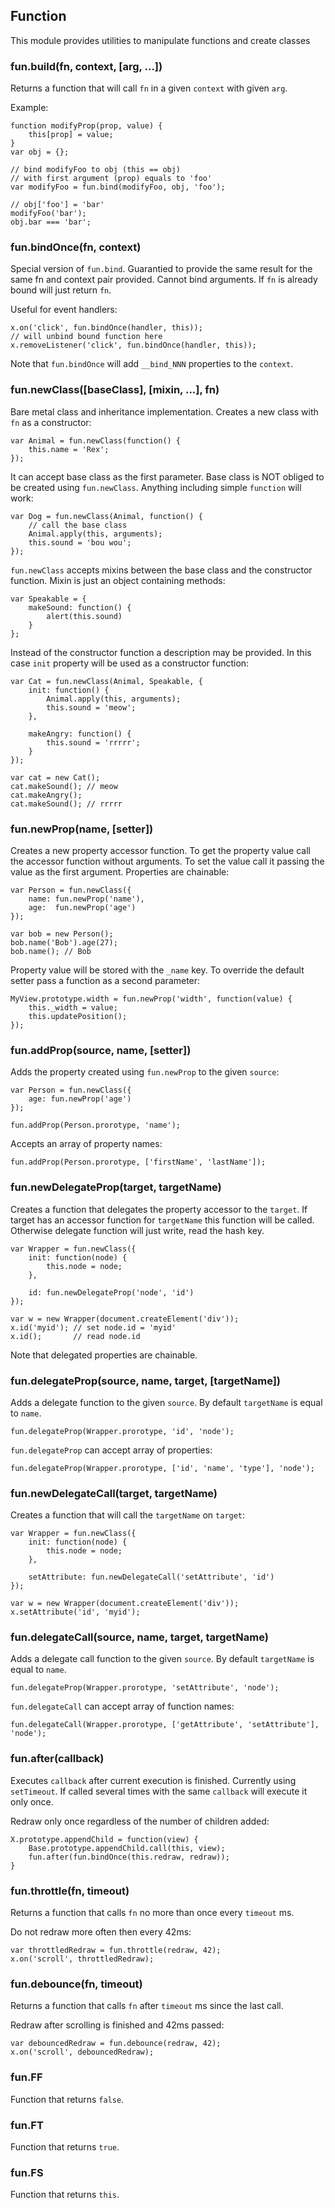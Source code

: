 ## Function

This module provides utilities to manipulate functions and create classes

### fun.build(fn, context, [arg, ...])

Returns a function that will call `fn` in a given `context` with given `arg`.

Example:

    function modifyProp(prop, value) {
        this[prop] = value;
    }
    var obj = {};

    // bind modifyFoo to obj (this == obj)
    // with first argument (prop) equals to 'foo'
    var modifyFoo = fun.bind(modifyFoo, obj, 'foo');

    // obj['foo'] = 'bar'
    modifyFoo('bar');
    obj.bar === 'bar';


### fun.bindOnce(fn, context)

Special version of `fun.bind`. Guarantied to provide the same result for the
same fn and context pair provided. Cannot bind arguments. If `fn` is
already bound will just return `fn`.

Useful for event handlers:

    x.on('click', fun.bindOnce(handler, this));
    // will unbind bound function here
    x.removeListener('click', fun.bindOnce(handler, this));

Note that `fun.bindOnce` will add `__bind_NNN` properties to the `context`.

### fun.newClass([baseClass], [mixin, ...], fn)

Bare metal class and inheritance implementation. Creates a new class with
`fn` as a constructor:

    var Animal = fun.newClass(function() {
        this.name = 'Rex';
    });

It can accept base class as the first parameter. Base class is NOT obliged
to be created using `fun.newClass`. Anything including simple
`function` will work:

    var Dog = fun.newClass(Animal, function() {
        // call the base class
        Animal.apply(this, arguments);
        this.sound = 'bou wou';
    });

`fun.newClass` accepts mixins between the base class and the constructor
function. Mixin is just an object containing methods:

    var Speakable = {
        makeSound: function() {
            alert(this.sound)
        }
    };

Instead of the constructor function a description may be provided. In this
case `init` property will be used as a constructor function:

    var Cat = fun.newClass(Animal, Speakable, {
        init: function() {
            Animal.apply(this, arguments);
            this.sound = 'meow';
        },

        makeAngry: function() {
            this.sound = 'rrrrr';
        }
    });

    var cat = new Cat();
    cat.makeSound(); // meow
    cat.makeAngry();
    cat.makeSound(); // rrrrr

### fun.newProp(name, [setter])

Creates a new property accessor function. To get the property value call the accessor
function without arguments. To set the value call it passing the value as the
first argument. Properties are chainable:

    var Person = fun.newClass({
        name: fun.newProp('name'),
        age:  fun.newProp('age')
    });

    var bob = new Person();
    bob.name('Bob').age(27);
    bob.name(); // Bob

Property value will be stored with the `_name` key. To override the default
setter pass a function as a second parameter:

    MyView.prototype.width = fun.newProp('width', function(value) {
        this._width = value;
        this.updatePosition();
    });

### fun.addProp(source, name, [setter])

Adds the property created using `fun.newProp` to the given `source`:

    var Person = fun.newClass({
        age: fun.newProp('age')
    });

    fun.addProp(Person.prorotype, 'name');

Accepts an array of property names:

    fun.addProp(Person.prorotype, ['firstName', 'lastName']);

### fun.newDelegateProp(target, targetName)

Creates a function that delegates the property accessor to the `target`.
If target has an accessor function for `targetName` this function will
be called. Otherwise delegate function will just write, read the hash key.

    var Wrapper = fun.newClass({
        init: function(node) {
            this.node = node;
        },

        id: fun.newDelegateProp('node', 'id')
    });

    var w = new Wrapper(document.createElement('div'));
    x.id('myid'); // set node.id = 'myid'
    x.id();       // read node.id

Note that delegated properties are chainable.

### fun.delegateProp(source, name, target, [targetName])

Adds a delegate function to the given `source`. By default `targetName` is equal to `name`.

    fun.delegateProp(Wrapper.prorotype, 'id', 'node');

`fun.delegateProp` can accept array of properties:

    fun.delegateProp(Wrapper.prorotype, ['id', 'name', 'type'], 'node');

### fun.newDelegateCall(target, targetName)

Creates a function that will call the `targetName` on `target`:

    var Wrapper = fun.newClass({
        init: function(node) {
            this.node = node;
        },

        setAttribute: fun.newDelegateCall('setAttribute', 'id')
    });

    var w = new Wrapper(document.createElement('div'));
    x.setAttribute('id', 'myid');

### fun.delegateCall(source, name, target, targetName)

Adds a delegate call function to the given `source`. By default `targetName` is equal to `name`.

    fun.delegateProp(Wrapper.prorotype, 'setAttribute', 'node');

`fun.delegateCall` can accept array of function names:

    fun.delegateCall(Wrapper.prorotype, ['getAttribute', 'setAttribute'],
    'node');

### fun.after(callback)

Executes `callback` after current execution is finished. Currently using
`setTimeout`. If called several times with the same `callback` will execute
it only once.

Redraw only once regardless of the number of children added:

    X.prototype.appendChild = function(view) {
        Base.prototype.appendChild.call(this, view);
        fun.after(fun.bindOnce(this.redraw, redraw));
    }

### fun.throttle(fn, timeout)

Returns a function that calls `fn` no more than once every `timeout` ms.

Do not redraw more often then every 42ms:

    var throttledRedraw = fun.throttle(redraw, 42);
    x.on('scroll', throttledRedraw);

### fun.debounce(fn, timeout)

Returns a function that calls `fn` after `timeout` ms since the last call.

Redraw after scrolling is finished and 42ms passed:

    var debouncedRedraw = fun.debounce(redraw, 42);
    x.on('scroll', debouncedRedraw);


### fun.FF

Function that returns `false`.

### fun.FT

Function that returns `true`.

### fun.FS

Function that returns `this`.
